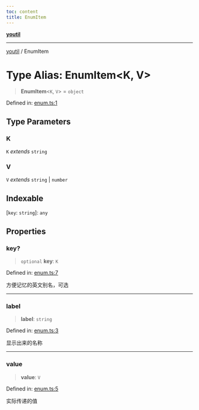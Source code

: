 ```yaml
---
toc: content
title: EnumItem
---
```

[**youtil**](../README.md)

***

[youtil](../globals.md) / EnumItem

# Type Alias: EnumItem\<K, V\>

> **EnumItem**\<`K`, `V`\> = `object`

Defined in: [enum.ts:1](https://github.com/sxei/youtil/blob/e9b34c64623618e698ab667bad1efa38ce987ab1/src/enum.ts#L1)

## Type Parameters

### K

`K` *extends* `string`

### V

`V` *extends* `string` \| `number`

## Indexable

\[`key`: `string`\]: `any`

## Properties

### key?

> `optional` **key**: `K`

Defined in: [enum.ts:7](https://github.com/sxei/youtil/blob/e9b34c64623618e698ab667bad1efa38ce987ab1/src/enum.ts#L7)

方便记忆的英文别名，可选

***

### label

> **label**: `string`

Defined in: [enum.ts:3](https://github.com/sxei/youtil/blob/e9b34c64623618e698ab667bad1efa38ce987ab1/src/enum.ts#L3)

显示出来的名称

***

### value

> **value**: `V`

Defined in: [enum.ts:5](https://github.com/sxei/youtil/blob/e9b34c64623618e698ab667bad1efa38ce987ab1/src/enum.ts#L5)

实际传递的值
